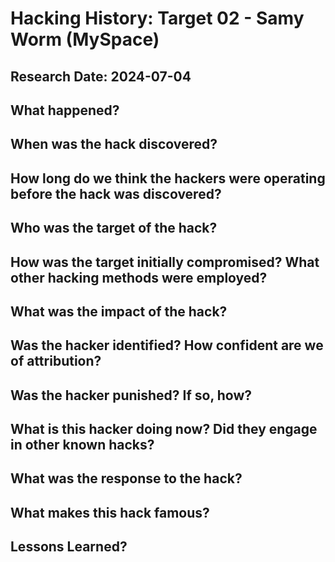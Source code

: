 # Hacking History: Target 02 - Samy Worm (MySpace)
## Research Date: 2024-07-04
## What happened?

## When was the hack discovered?

## How long do we think the hackers were operating before the hack was discovered?

## Who was the target of the hack?

## How was the target initially compromised? What other hacking methods were employed?

## What was the impact of the hack?

## Was the hacker identified? How confident are we of attribution?

## Was the hacker punished? If so, how?

## What is this hacker doing now? Did they engage in other known hacks?

## What was the response to the hack?

## What makes this hack famous?

## Lessons Learned?
